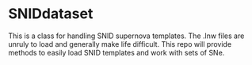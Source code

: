 # SNIDdataset
This is a class for handling SNID supernova templates.  The .lnw files are unruly to load and generally make life difficult. This repo will provide methods to easily load SNID templates and work with sets of SNe.
